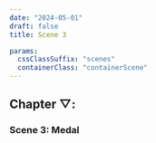 ```yaml
---
date: "2024-05-01"
draft: false
title: Scene 3

params:
  cssClassSuffix: "scenes"
  containerClass: "containerScene"
---
```

<h2 class="green">Chapter &#9661;:</h2>
<h3 class="green">Scene 3: Medal</h3>
<canvas id="c" style="width: 100%; height: 100%; display: block;"></canvas>
<p>Just like that. She holds them close to her chest. They are round, flat, metallic and have things written on them. They are hanging from strings and tapes, red, black and blue. They talk about honor and pride.[(whispering): She still speaks to him in silence, inside.Through the big hole that she tries to hide in her chest, that she tries to cover with those medals]. Medals, kept in the absence of her son, such a good player, gone, way too young. They talk about love and pain.</p>